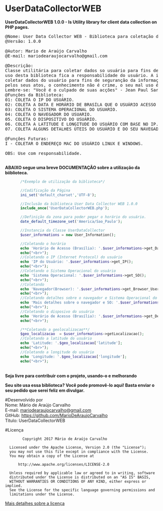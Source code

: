 # UserDataCollectorWEB
<strong>UserDataCollectorWEB 1.0.0 - Is Utility library for client data collection on PHP pages.</strong>

<pre>
@Nome: User Data Collector WEB - Biblioteca para coletação de dados.
@Versão: 1.0.0

@Autor: Mario de Araújo Carvalho 
@E-mail: mariodearaujocarvalho@gmail.com

@Descrição: 
Classe utilitária para coletar dados so usuário para fins de seguraça. O mal 
uso desta biblioteca fica a responsabilidade do usuário. A idéia é criar uma interface para
coletar dados do usuário para fins de seguranção da informação. Não nós responsabilizamos
pelos seus atos, o conhecimento não é crime, o seu mal uso é. 
Lembre-se: "Você é o culpado de suas acções" - Jean Paul Sarte. Tenha essa frase tatuado no seu coração.
@Funções da Biblioteca:
01: COLETA O IP DO USUÁRIO.
02: COLETA A DATA E HORÁRIO DE BRASÍLA QUE O USUÁRIO ACESSO O SITE.
03: COLETA O SISTEMA OPERACIONAL DO USUARIO.
04: COLETA O NAVEGADOR DO USUARIO.
05. COLETA O DISPOSITIVO DO USUÁRIO.
06. COLETA A LATITUDE E LONGITUDE DO USUÁRIO COM BASE NO IP.
07. COLETA ALGUNS DETALHES ÚTEIS DO USUÁRIO E DO SEU NAVEGADOR

@Funções Futuras:
I - COLETAR O ENDEREÇO MAC DO USUÁRIO LINUX E WINDOWS.

OBS: Use com responsabilidade.

</pre>

<b>ABAIXO segue uma breve DOCUMENTAÇÃO sobre a utilização da biiblioteca.</b>

 ```php
		/*Exemplo de utilização da biblioteca*/

		//Codificação da Página
		ini_set('default_charset','UTF-8');

		//Inclusão da biblioteca User Data Collector WEB 1.0.0
		include_once('UserDataCollectorWEB.php');	

		//Definição da zona para poder pegar o horário do usuário.
		date_default_timezone_set('America/Sao_Paulo');

		//Instancia da Classe UserDataCollector
		$user_informations = new User_Information();

		//Coletando o horário
		echo 'Horário de Acesso (Brasília): '.$user_informations->get_Data_Horario();
		echo("<br>");
		//Coletando o IP (Internet Protocol) do usuário
		echo 'IP do Usuário: '.$user_informations->get_IP();
		echo("<br>");
		//Coletando o Sistema Operacional do usuário
		echo 'Sistema Operacional: '.$user_informations->get_SO();
		echo("<br>");
		//Coletando
		echo 'Navegador(Browser): '.$user_informations->get_Browser_User();
		echo("<br>");
		//Coletando detalhes sobre o navegador e Sistema Operacional do usuário
		echo 'Mais detalhes sobre o navegador e SO: '.$user_informations->getMaisDetalhesUserAndBrowser();
		echo("<br>");
		//Coletando o disposivo do usuário
		echo 'Horário de Acesso (Brasília): '.$user_informations->get_Device_User();
		echo("<br>");

		/**Coletando a geolocalizacao**/
		$geo_localizacao  = $user_informations->getLocalizacao();
		//Coletando a latitude do usuário
		echo 'Latitude: '.$geo_localizacao['latitude'];
		echo("<br>");
		//Coletando a longitude do usuário
		echo 'Longitude: '.$geo_localizacao['longitude'];
		echo("<br>");
  ```
  
  </br>
  <b>Seja livre para contribuir com o projeto, usando-o e melhorando</b></br>

<b>Seu site usa essa biblioteca? Você pode promovê-lo aqui! Basta enviar o seu pedido que serei feliz em divulgar.</b>

#Desenvolvido por<br>
Nome: Mário de Araújo Carvalho<br> 
E-mail: mariodearaujocarvalho@gmail.com<br>
GitHub: https://github.com/MarioDeAraujoCarvalho<br>
Título: UserDataCollectorWEB
<br>

#Licença
``` 
        Copyright 2017 Mário de Araújo Carvalho
 
  Licensed under the Apache License, Version 2.0 (the "License");
  you may not use this file except in compliance with the License.
  You may obtain a copy of the License at
 
      http://www.apache.org/licenses/LICENSE-2.0
 
  Unless required by applicable law or agreed to in writing, software
  distributed under the License is distributed on an "AS IS" BASIS,
  WITHOUT WARRANTIES OR CONDITIONS OF ANY KIND, either express or implied.
  See the License for the specific language governing permissions and
  limitations under the License.

````

<a href="https://github.com/MarioDeAraujoCarvalho/User-Data-Collector-WEB/blob/master/LICENSE" target="_blank">Mais detalhes sobre a licença</a>
